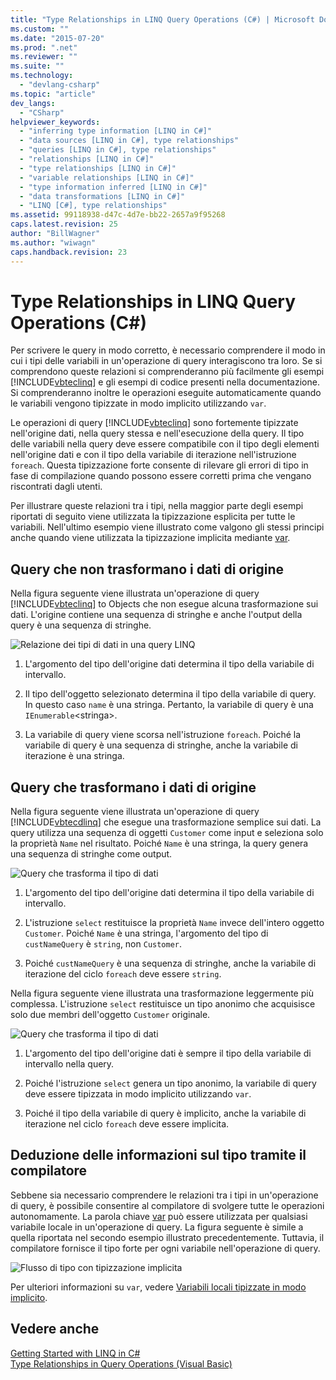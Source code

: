 ```yaml
---
title: "Type Relationships in LINQ Query Operations (C#) | Microsoft Docs"
ms.custom: ""
ms.date: "2015-07-20"
ms.prod: ".net"
ms.reviewer: ""
ms.suite: ""
ms.technology: 
  - "devlang-csharp"
ms.topic: "article"
dev_langs: 
  - "CSharp"
helpviewer_keywords: 
  - "inferring type information [LINQ in C#]"
  - "data sources [LINQ in C#], type relationships"
  - "queries [LINQ in C#], type relationships"
  - "relationships [LINQ in C#]"
  - "type relationships [LINQ in C#]"
  - "variable relationships [LINQ in C#]"
  - "type information inferred [LINQ in C#]"
  - "data transformations [LINQ in C#]"
  - "LINQ [C#], type relationships"
ms.assetid: 99118938-d47c-4d7e-bb22-2657a9f95268
caps.latest.revision: 25
author: "BillWagner"
ms.author: "wiwagn"
caps.handback.revision: 23
---
```

# Type Relationships in LINQ Query Operations (C#)
Per scrivere le query in modo corretto, è necessario comprendere il modo in cui i tipi delle variabili in un'operazione di query interagiscono tra loro.  Se si comprendono queste relazioni si comprenderanno più facilmente gli esempi [!INCLUDE[vbteclinq](../../../../csharp/includes/vbteclinq-md.md)] e gli esempi di codice presenti nella documentazione.  Si comprenderanno inoltre le operazioni eseguite automaticamente quando le variabili vengono tipizzate in modo implicito utilizzando `var`.  
  
 Le operazioni di query [!INCLUDE[vbteclinq](../../../../csharp/includes/vbteclinq-md.md)] sono fortemente tipizzate nell'origine dati, nella query stessa e nell'esecuzione della query.  Il tipo delle variabili nella query deve essere compatibile con il tipo degli elementi nell'origine dati e con il tipo della variabile di iterazione nell'istruzione `foreach`.  Questa tipizzazione forte consente di rilevare gli errori di tipo in fase di compilazione quando possono essere corretti prima che vengano riscontrati dagli utenti.  
  
 Per illustrare queste relazioni tra i tipi, nella maggior parte degli esempi riportati di seguito viene utilizzata la tipizzazione esplicita per tutte le variabili.  Nell'ultimo esempio viene illustrato come valgono gli stessi principi anche quando viene utilizzata la tipizzazione implicita mediante [var](../../../../csharp/language-reference/keywords/var.md).  
  
## Query che non trasformano i dati di origine  
 Nella figura seguente viene illustrata un'operazione di query [!INCLUDE[vbteclinq](../../../../csharp/includes/vbteclinq-md.md)] to Objects che non esegue alcuna trasformazione sui dati.  L'origine contiene una sequenza di stringhe e anche l'output della query è una sequenza di stringhe.  
  
 ![Relazione dei tipi di dati in una query LINQ](../../../../csharp/programming-guide/concepts/linq/media/linq-flow1.png "LINQ\_flow1")  
  
1.  L'argomento del tipo dell'origine dati determina il tipo della variabile di intervallo.  
  
2.  Il tipo dell'oggetto selezionato determina il tipo della variabile di query.  In questo caso `name` è una stringa.  Pertanto, la variabile di query è una `IEnumerable`\<stringa\>.  
  
3.  La variabile di query viene scorsa nell'istruzione `foreach`.  Poiché la variabile di query è una sequenza di stringhe, anche la variabile di iterazione è una stringa.  
  
## Query che trasformano i dati di origine  
 Nella figura seguente viene illustrata un'operazione di query [!INCLUDE[vbtecdlinq](../../../../csharp/includes/vbtecdlinq-md.md)] che esegue una trasformazione semplice sui dati.  La query utilizza una sequenza di oggetti `Customer` come input e seleziona solo la proprietà `Name` nel risultato.  Poiché `Name` è una stringa, la query genera una sequenza di stringhe come output.  
  
 ![Query che trasforma il tipo di dati](../../../../csharp/programming-guide/concepts/linq/media/linq-flow2.png "LINQ\_flow2")  
  
1.  L'argomento del tipo dell'origine dati determina il tipo della variabile di intervallo.  
  
2.  L'istruzione `select` restituisce la proprietà `Name` invece dell'intero oggetto `Customer`.  Poiché `Name` è una stringa, l'argomento del tipo di `custNameQuery` è `string`, non `Customer`.  
  
3.  Poiché `custNameQuery` è una sequenza di stringhe, anche la variabile di iterazione del ciclo `foreach` deve essere `string`.  
  
 Nella figura seguente viene illustrata una trasformazione leggermente più complessa.  L'istruzione `select` restituisce un tipo anonimo che acquisisce solo due membri dell'oggetto `Customer` originale.  
  
 ![Query che trasforma il tipo di dati](../../../../csharp/programming-guide/concepts/linq/media/linq-flow3.png "LINQ\_flow3")  
  
1.  L'argomento del tipo dell'origine dati è sempre il tipo della variabile di intervallo nella query.  
  
2.  Poiché l'istruzione `select` genera un tipo anonimo, la variabile di query deve essere tipizzata in modo implicito utilizzando `var`.  
  
3.  Poiché il tipo della variabile di query è implicito, anche la variabile di iterazione nel ciclo `foreach` deve essere implicita.  
  
## Deduzione delle informazioni sul tipo tramite il compilatore  
 Sebbene sia necessario comprendere le relazioni tra i tipi in un'operazione di query, è possibile consentire al compilatore di svolgere tutte le operazioni autonomamente.  La parola chiave [var](../../../../csharp/language-reference/keywords/var.md) può essere utilizzata per qualsiasi variabile locale in un'operazione di query.  La figura seguente è simile a quella riportata nel secondo esempio illustrato precedentemente.  Tuttavia, il compilatore fornisce il tipo forte per ogni variabile nell'operazione di query.  
  
 ![Flusso di tipo con tipizzazione implicita](../../../../csharp/programming-guide/concepts/linq/media/linq-flow4.png "LINQ\_flow4")  
  
 Per ulteriori informazioni su `var`, vedere [Variabili locali tipizzate in modo implicito](../../../../csharp/programming-guide/classes-and-structs/implicitly-typed-local-variables.md).  
  
## Vedere anche  
 [Getting Started with LINQ in C\#](../../../../csharp/programming-guide/concepts/linq/getting-started-with-linq.md)   
 [Type Relationships in Query Operations \(Visual Basic\)](../../../../visual-basic/programming-guide/concepts/linq/type-relationships-in-query-operations.md)